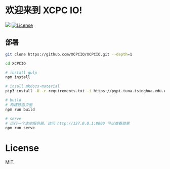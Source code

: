 
# 欢迎来到 XCPC IO!

[![](https://github.com/XCPCIO/XCPCIO/workflows/Build%20and%20Deploy/badge.svg)](https://github.com/XCPCIO/XCPCIO/blob/master/.github/workflows/build_and_deploy.yml)
[![License][license-image-mit]](https://mit-license.org/)

## 部署

```bash
git clone https://github.com/XCPCIO/XCPCIO.git --depth=1

cd XCPCIO

# install gulp
npm install

# insall mkdocs-material
pip3 install -U -r requirements.txt -i https://pypi.tuna.tsinghua.edu.cn/simple/

# build
# 构建静态页面
npm run build

# serve
# 运行一个本地服务器，访问 http://127.0.0.1:8000 可以查看效果
npm run serve

```


# License

MIT.

[license-image-mit]: https://img.shields.io/badge/license-MIT-blue.svg?labelColor=333333